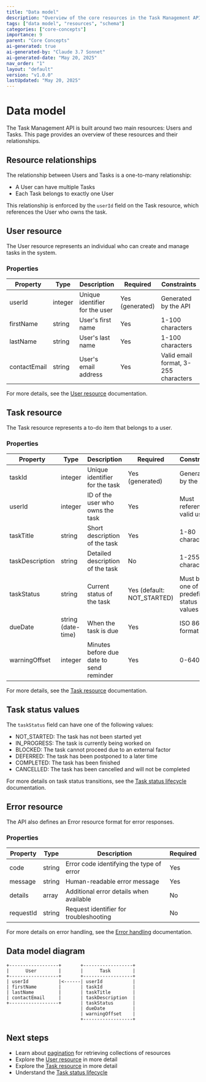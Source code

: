 ```yaml
---
title: "Data model"
description: "Overview of the core resources in the Task Management API and their relationships."
tags: ["data model", "resources", "schema"]
categories: ["core-concepts"]
importance: 9
parent: "Core Concepts"
ai-generated: true
ai-generated-by: "Claude 3.7 Sonnet"
ai-generated-date: "May 20, 2025"
nav_order: "1"
layout: "default"
version: "v1.0.0"
lastUpdated: "May 20, 2025"
---
```


# Data model

The Task Management API is built around two main resources: Users and Tasks. This page provides an overview of these resources and their relationships.

## Resource relationships

The relationship between Users and Tasks is a one-to-many relationship:

- A User can have multiple Tasks
- Each Task belongs to exactly one User

This relationship is enforced by the `userId` field on the Task resource, which references the User who owns the task.

## User resource

The User resource represents an individual who can create and manage tasks in the system.

### Properties

| Property | Type | Description | Required | Constraints |
|----------|------|-------------|----------|------------|
| userId | integer | Unique identifier for the user | Yes (generated) | Generated by the API |
| firstName | string | User's first name | Yes | 1-100 characters |
| lastName | string | User's last name | Yes | 1-100 characters |
| contactEmail | string | User's email address | Yes | Valid email format, 3-255 characters |

For more details, see the [User resource](../resources/user-resource.md) documentation.

## Task resource

The Task resource represents a to-do item that belongs to a user.

### Properties

| Property | Type | Description | Required | Constraints |
|----------|------|-------------|----------|------------|
| taskId | integer | Unique identifier for the task | Yes (generated) | Generated by the API |
| userId | integer | ID of the user who owns the task | Yes | Must reference a valid user |
| taskTitle | string | Short description of the task | Yes | 1-80 characters |
| taskDescription | string | Detailed description of the task | No | 1-255 characters |
| taskStatus | string | Current status of the task | Yes (default: NOT_STARTED) | Must be one of the predefined status values |
| dueDate | string (date-time) | When the task is due | Yes | ISO 8601 format |
| warningOffset | integer | Minutes before due date to send reminder | Yes | 0-64000 |

For more details, see the [Task resource](../resources/task-resource.md) documentation.

## Task status values

The `taskStatus` field can have one of the following values:

- NOT_STARTED: The task has not been started yet
- IN_PROGRESS: The task is currently being worked on
- BLOCKED: The task cannot proceed due to an external factor
- DEFERRED: The task has been postponed to a later time
- COMPLETED: The task has been finished
- CANCELLED: The task has been cancelled and will not be completed

For more details on task status transitions, see the [Task status lifecycle](task-status-lifecycle.md) documentation.

## Error resource

The API also defines an Error resource format for error responses.

### Properties

| Property | Type | Description | Required |
|----------|------|-------------|----------|
| code | string | Error code identifying the type of error | Yes |
| message | string | Human-readable error message | Yes |
| details | array | Additional error details when available | No |
| requestId | string | Request identifier for troubleshooting | No |

For more details on error handling, see the [Error handling](error-handling.md) documentation.

## Data model diagram

```
+------------------+       +------------------+
|      User        |       |      Task        |
+------------------+       +------------------+
| userId           |<------| userId           |
| firstName        |       | taskId           |
| lastName         |       | taskTitle        |
| contactEmail     |       | taskDescription  |
+------------------+       | taskStatus       |
                           | dueDate          |
                           | warningOffset    |
                           +------------------+
```

## Next steps

- Learn about [pagination](pagination.md) for retrieving collections of resources
- Explore the [User resource](../resources/user-resource.md) in more detail
- Explore the [Task resource](../resources/task-resource.md) in more detail
- Understand the [Task status lifecycle](task-status-lifecycle.md)


